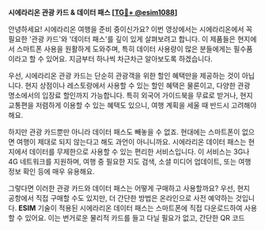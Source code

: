 **시에라리온 관광 카드 & 데이터 패스 [[TG💪+ @esim1088](https://t.me/s/esim1088)]**

안녕하세요! 시에라리온 여행을 준비 중이신가요? 이번 영상에서는 시에라리온에서 꼭 필요한 '관광 카드'와 '데이터 패스'를 깊이 있게 살펴보려고 합니다. 이 제품들은 현지에서 스마트폰 사용을 원활하게 도와주며, 특히 데이터 사용량이 많은 분들에게는 필수품이라고 할 수 있어요. 지금부터 하나씩 차근차근 알아보도록 하겠습니다.

우선, 시에라리온 관광 카드는 단순히 관광객을 위한 할인 혜택만을 제공하는 것이 아닙니다. 현지 상점이나 레스토랑에서 사용할 수 있는 할인 혜택은 물론이고, 다양한 관광 명소에서의 입장료 할인까지 가능합니다. 특히 외국어 가이드북을 무료로 받거나, 현지 교통편을 저렴하게 이용할 수 있는 혜택도 있으니, 여행 계획을 세울 때 반드시 고려해야 해요.

하지만 관광 카드뿐만 아니라 데이터 패스도 빼놓을 수 없죠. 현대에는 스마트폰이 없으면 여행이 제대로 되지 않는다고 해도 과언이 아니니까요. 시에라리온 데이터 패스는 현지에서 데이터를 무제한으로 사용할 수 있는 편리한 서비스입니다. 이 서비스는 3G나 4G 네트워크를 지원하며, 여행 중 필요한 지도 검색, 소셜 미디어 업데이트, 또는 여행 정보 확인 등에 매우 유용해요.

그렇다면 이러한 관광 카드와 데이터 패스는 어떻게 구매하고 사용할까요? 우선, 현지 공항에서 직접 구매할 수도 있지만, 더 간단한 방법은 온라인으로 사전 예약하는 것입니다. **ESIM** 기술이 적용된 시에라리온 데이터 패스는 스마트폰에 직접 다운로드하여 사용할 수 있어요. 이는 번거로운 물리적 카드를 들고 다닐 필요가 없고, 간단한 QR 코드